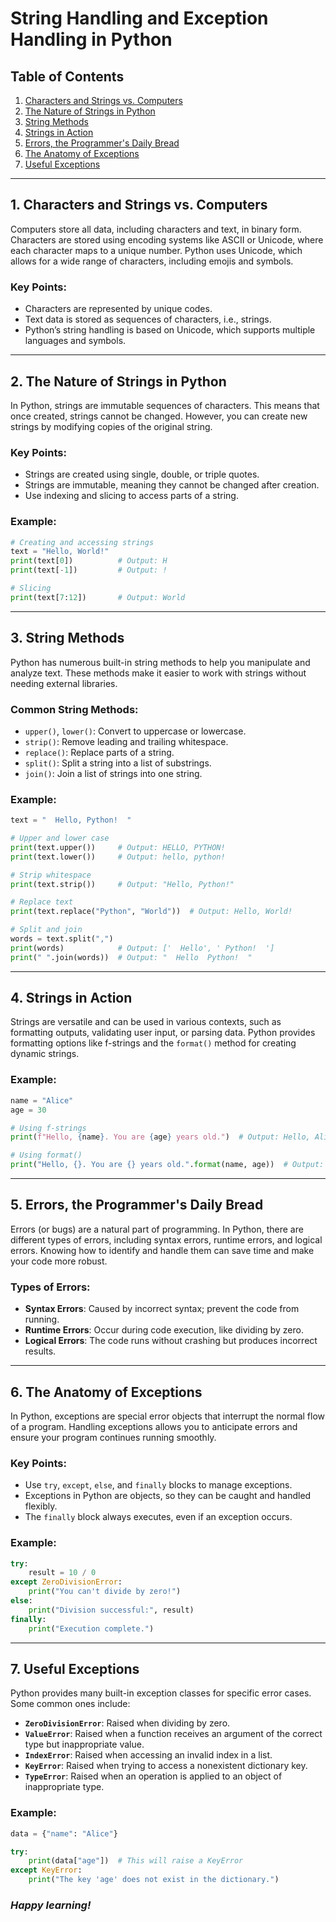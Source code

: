 # String Handling and Exception Handling in Python


## Table of Contents
1. [Characters and Strings vs. Computers](#1-characters-and-strings-vs-computers)
2. [The Nature of Strings in Python](#2-the-nature-of-strings-in-python)
3. [String Methods](#3-string-methods)
4. [Strings in Action](#4-strings-in-action)
5. [Errors, the Programmer's Daily Bread](#5-errors-the-programmers-daily-bread)
6. [The Anatomy of Exceptions](#6-the-anatomy-of-exceptions)
7. [Useful Exceptions](#7-useful-exceptions)

---

## 1. Characters and Strings vs. Computers
Computers store all data, including characters and text, in binary form. Characters are stored using encoding systems like ASCII or Unicode, where each character maps to a unique number. Python uses Unicode, which allows for a wide range of characters, including emojis and symbols.

### Key Points:
- Characters are represented by unique codes.
- Text data is stored as sequences of characters, i.e., strings.
- Python’s string handling is based on Unicode, which supports multiple languages and symbols.

---

## 2. The Nature of Strings in Python
In Python, strings are immutable sequences of characters. This means that once created, strings cannot be changed. However, you can create new strings by modifying copies of the original string.

### Key Points:
- Strings are created using single, double, or triple quotes.
- Strings are immutable, meaning they cannot be changed after creation.
- Use indexing and slicing to access parts of a string.

### Example:
```python
# Creating and accessing strings
text = "Hello, World!"
print(text[0])          # Output: H
print(text[-1])         # Output: !

# Slicing
print(text[7:12])       # Output: World
```

---

## 3. String Methods
Python has numerous built-in string methods to help you manipulate and analyze text. These methods make it easier to work with strings without needing external libraries.

### Common String Methods:
- `upper()`, `lower()`: Convert to uppercase or lowercase.
- `strip()`: Remove leading and trailing whitespace.
- `replace()`: Replace parts of a string.
- `split()`: Split a string into a list of substrings.
- `join()`: Join a list of strings into one string.

### Example:
```python
text = "  Hello, Python!  "

# Upper and lower case
print(text.upper())     # Output: HELLO, PYTHON!
print(text.lower())     # Output: hello, python!

# Strip whitespace
print(text.strip())     # Output: "Hello, Python!"

# Replace text
print(text.replace("Python", "World"))  # Output: Hello, World!

# Split and join
words = text.split(",")
print(words)            # Output: ['  Hello', ' Python!  ']
print(" ".join(words))  # Output: "  Hello  Python!  "
```

---

## 4. Strings in Action
Strings are versatile and can be used in various contexts, such as formatting outputs, validating user input, or parsing data. Python provides formatting options like f-strings and the `format()` method for creating dynamic strings.

### Example:
```python
name = "Alice"
age = 30

# Using f-strings
print(f"Hello, {name}. You are {age} years old.")  # Output: Hello, Alice. You are 30 years old.

# Using format()
print("Hello, {}. You are {} years old.".format(name, age))  # Output: Hello, Alice. You are 30 years old.
```

---

## 5. Errors, the Programmer's Daily Bread
Errors (or bugs) are a natural part of programming. In Python, there are different types of errors, including syntax errors, runtime errors, and logical errors. Knowing how to identify and handle them can save time and make your code more robust.

### Types of Errors:
- **Syntax Errors**: Caused by incorrect syntax; prevent the code from running.
- **Runtime Errors**: Occur during code execution, like dividing by zero.
- **Logical Errors**: The code runs without crashing but produces incorrect results.

---

## 6. The Anatomy of Exceptions
In Python, exceptions are special error objects that interrupt the normal flow of a program. Handling exceptions allows you to anticipate errors and ensure your program continues running smoothly.

### Key Points:
- Use `try`, `except`, `else`, and `finally` blocks to manage exceptions.
- Exceptions in Python are objects, so they can be caught and handled flexibly.
- The `finally` block always executes, even if an exception occurs.

### Example:
```python
try:
    result = 10 / 0
except ZeroDivisionError:
    print("You can't divide by zero!")
else:
    print("Division successful:", result)
finally:
    print("Execution complete.")
```

---

## 7. Useful Exceptions
Python provides many built-in exception classes for specific error cases. Some common ones include:

- **`ZeroDivisionError`**: Raised when dividing by zero.
- **`ValueError`**: Raised when a function receives an argument of the correct type but inappropriate value.
- **`IndexError`**: Raised when accessing an invalid index in a list.
- **`KeyError`**: Raised when trying to access a nonexistent dictionary key.
- **`TypeError`**: Raised when an operation is applied to an object of inappropriate type.

### Example:
```python
data = {"name": "Alice"}

try:
    print(data["age"])  # This will raise a KeyError
except KeyError:
    print("The key 'age' does not exist in the dictionary.")
```


### _Happy learning!_

